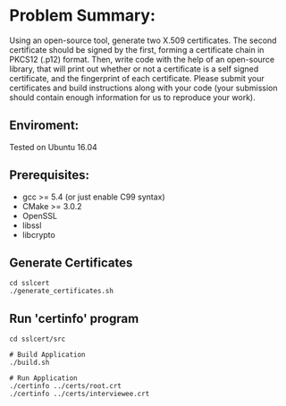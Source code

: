 # Problem Summary:

Using an open-source tool, generate two X.509 certificates. The second certificate should be signed by the first,
forming a certificate chain in PKCS12 (.p12) format. Then, write code with the help of an open-source library,
that will print out whether or not a certificate is a self signed certificate, and the fingerprint of each
certificate. Please submit your certificates and build instructions along with your code (your submission should
contain enough information for us to reproduce your work).

## Enviroment:
Tested on Ubuntu 16.04

## Prerequisites:
* gcc >= 5.4 (or just enable C99 syntax)
* CMake >= 3.0.2
* OpenSSL
* libssl
* libcrypto

## Generate Certificates
```
cd sslcert
./generate_certificates.sh
```

## Run 'certinfo' program
```
cd sslcert/src

# Build Application
./build.sh

# Run Application
./certinfo ../certs/root.crt
./certinfo ../certs/interviewee.crt
```
